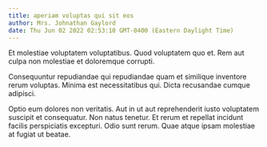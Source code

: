 ```yaml
---
title: aperiam voluptas qui sit eos
author: Mrs. Johnathan Gaylord
date: Thu Jun 02 2022 02:53:10 GMT-0400 (Eastern Daylight Time)
---
```

Et molestiae voluptatem voluptatibus. Quod voluptatem quo et. Rem aut culpa non molestiae et doloremque corrupti.

 Consequuntur repudiandae qui repudiandae quam et similique inventore rerum voluptas. Minima est necessitatibus qui. Dicta recusandae cumque adipisci.

 Optio eum dolores non veritatis. Aut in ut aut reprehenderit iusto voluptatem suscipit et consequatur. Non natus tenetur. Et rerum et repellat incidunt facilis perspiciatis excepturi. Odio sunt rerum. Quae atque ipsam molestiae at fugiat ut beatae.